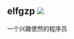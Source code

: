 ## elfgzp [![](https://travis-ci.org/elfgzp/elfgzp.cn.svg?branch=master)](https://travis-ci.org/elfgzp/elfgzp.cn)
一个兴趣使然的程序员

